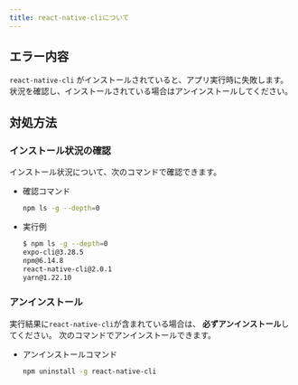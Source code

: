 ```yaml
---
title: react-native-cliについて
---
```


## エラー内容

`react-native-cli` がインストールされていると、アプリ実行時に失敗します。状況を確認し、インストールされている場合はアンインストールしてください。

## 対処方法

### インストール状況の確認

インストール状況について、次のコマンドで確認できます。

- 確認コマンド

  ```bash
  npm ls -g --depth=0
  ```

- 実行例

  ```bash
  $ npm ls -g --depth=0
  expo-cli@3.28.5
  npm@6.14.8
  react-native-cli@2.0.1
  yarn@1.22.10
  ```

### アンインストール

実行結果に`react-native-cli`が含まれている場合は、 **必ずアンインストール**してください。
次のコマンドでアンインストールできます。

- アンインストールコマンド

  ```bash
  npm uninstall -g react-native-cli
  ```
